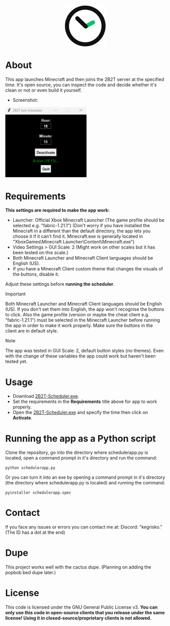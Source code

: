 <p align="center"><img src="logo.png" width="128" height="128"></p>

# About
This app launches Minecraft and then joins the 2B2T server at the specified time. It's open source, you can inspect the code and decide whether it's clean or not or even build it yourself.
- Screenshot:
<img src="screenshot.png" width="256" >

# Requirements
**This settings are required to make the app work:**
- Launcher: Official Xbox Minecraft Launcher (The game profile should be selected e.g. "fabric-1.21.1") (Don't worry if you have installed the Minecraft in a different than the default directory, the app lets you choose it if it can't find it. Minecraft.exe is generally located in "XboxGames\Minecraft Launcher\Content\Minecraft.exe")
- Video Settings > GUI Scale: 2 (Might work on other scales but it has been tested on this scale.)
- Both Minecraft Launcher and Minecraft Client languages should be English (US).
- If you have a Minecraft Client custom theme that changes the visuals of the buttons, disable it.

Adjust these settings before **running the scheduler**.

> [!IMPORTANT]
> Both Minecraft Launcher and Minecraft Client languages should be English (US). If you don't set them into English, the app won't recognise the buttons to click. Also the game profile (version or maybe the cheat client e.g. "fabric-1.21.1") must be selected in the Minecraft Launcher before running the app in order to make it work properly. Make sure the buttons in the client are in default style.

> [!NOTE]
> The app was tested in GUI Scale: 2, default button styles (no themes). Even with the change of these variables the app could work but haven't been tested yet.

# Usage
- Download [2B2T-Scheduler.exe](https://github.com/cagritaskn/2b2t-join-scheduler/releases/download/releasev1.1/2B2T-Scheduler.exe).
- Set the requirements in the **Requirements** title above for app to work properly.
- Open the [2B2T-Scheduler.exe](https://github.com/cagritaskn/2b2t-join-scheduler/releases/download/releasev1.1/2B2T-Scheduler.exe) and specify the time then click on **Activate**.

# Running the app as a Python script
Clone the repository, go into the directory where schedulerapp.py is located, open a command prompt in it's directory and run the command:
```
python schedulerapp.py
```

Or you can turn it into an exe by opening a command prompt in it's directory (the directory where schedulerapp.py is located) and running the command:

```
pyinstaller schedulerapp.spec
```

# Contact
If you face any issues or errors you can contact me at:
Discord: "kegrisko." (The ID has a dot at the end)

# Dupe
This project works well with the cactus dupe. (Planning on adding the popbob bed dupe later.)

# License
This code is licensed under the GNU General Public License v3. **You can only use this code in open-source clients that you release under the same license! Using it in closed-source/proprietary clients is not allowed.**
